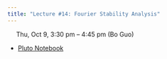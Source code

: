 ```yaml
---
title: "Lecture #14: Fourier Stability Analysis"
---
```


&nbsp;&nbsp;&nbsp;&nbsp;&nbsp;Thu, Oct 9, 3:30 pm – 4:45 pm (Bo Guo)

- [Pluto Notebook](../assets/pluto_notebooks/Lec14_fourier_stability_continued.html)
